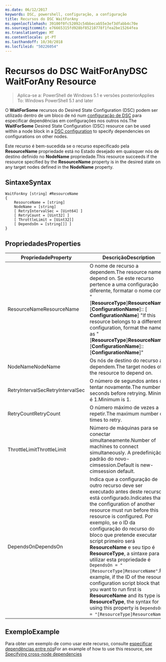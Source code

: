 ```yaml
---
ms.date: 06/12/2017
keywords: DSC, powershell, configuração, a configuração
title: Recursos do DSC WaitForAny
ms.openlocfilehash: 39100f0fc52092c54bbecab55e3ef3dfabb4c70e
ms.sourcegitcommit: e76665315fd928bf85210778f1fea2be15264fea
ms.translationtype: MT
ms.contentlocale: pt-PT
ms.lasthandoff: 10/30/2018
ms.locfileid: "50226054"
---
```

# <a name="dsc-waitforany-resource"></a><span data-ttu-id="d6005-103">Recursos do DSC WaitForAny</span><span class="sxs-lookup"><span data-stu-id="d6005-103">DSC WaitForAny Resource</span></span>

> <span data-ttu-id="d6005-104">Aplica-se a: PowerShell de Windows 5.1 e versões posterior</span><span class="sxs-lookup"><span data-stu-id="d6005-104">Applies To: Windows PowerShell 5.1 and later</span></span>

<span data-ttu-id="d6005-105">O **WaitForSome** recursos do Desired State Configuration (DSC) podem ser utilizado dentro de um bloco de nó num [configuração de DSC](configurations.md) para especificar dependências em configurações nos outros nós.</span><span class="sxs-lookup"><span data-stu-id="d6005-105">The **WaitForSome** Desired State Configuration (DSC) resource can be used within a node block in a [DSC configuration](configurations.md) to specify dependencies on configurations on other nodes.</span></span>

<span data-ttu-id="d6005-106">Este recurso é bem-sucedida se o recurso especificado pela **ResourceName** propriedade está no Estado desejado em quaisquer nós de destino definido no **NodeName** propriedade.</span><span class="sxs-lookup"><span data-stu-id="d6005-106">This resource succeeds if the resource specified by the **ResourceName** property is in the desired state on any target nodes defined in the **NodeName** property.</span></span>


## <a name="syntax"></a><span data-ttu-id="d6005-107">Sintaxe</span><span class="sxs-lookup"><span data-stu-id="d6005-107">Syntax</span></span>

```
WaitForAny [string] #ResourceName
{
    ResourceName = [string]
    NodeName = [string]
    [ RetryIntervalSec = [Uint64] ]
    [ RetryCount = [Uint32] ]
    [ ThrottleLimit = [Uint32]]
    [ DependsOn = [string[]] ]
}
```

## <a name="properties"></a><span data-ttu-id="d6005-108">Propriedades</span><span class="sxs-lookup"><span data-stu-id="d6005-108">Properties</span></span>

|  <span data-ttu-id="d6005-109">Propriedade</span><span class="sxs-lookup"><span data-stu-id="d6005-109">Property</span></span>  |  <span data-ttu-id="d6005-110">Descrição</span><span class="sxs-lookup"><span data-stu-id="d6005-110">Description</span></span>   |
|---|---|
| <span data-ttu-id="d6005-111">ResourceName</span><span class="sxs-lookup"><span data-stu-id="d6005-111">ResourceName</span></span>| <span data-ttu-id="d6005-112">O nome de recurso a dependem.</span><span class="sxs-lookup"><span data-stu-id="d6005-112">The resource name to depend on.</span></span> <span data-ttu-id="d6005-113">Se este recurso pertence a uma configuração diferente, formatar o nome como "[__ResourceType__]__ResourceName__:: [__ConfigurationName__]:: [ __ConfigurationName__] "</span><span class="sxs-lookup"><span data-stu-id="d6005-113">If this resource belongs to a different configuration, format the name as "[__ResourceType__]__ResourceName__::[__ConfigurationName__]::[__ConfigurationName__]"</span></span>|
| <span data-ttu-id="d6005-114">NodeName</span><span class="sxs-lookup"><span data-stu-id="d6005-114">NodeName</span></span>| <span data-ttu-id="d6005-115">Os nós de destino do recurso a dependem.</span><span class="sxs-lookup"><span data-stu-id="d6005-115">The target nodes of the resource to depend on.</span></span>|
| <span data-ttu-id="d6005-116">RetryIntervalSec</span><span class="sxs-lookup"><span data-stu-id="d6005-116">RetryIntervalSec</span></span>| <span data-ttu-id="d6005-117">O número de segundos antes de tentar novamente.</span><span class="sxs-lookup"><span data-stu-id="d6005-117">The number of seconds before retrying.</span></span> <span data-ttu-id="d6005-118">Mínimo é 1.</span><span class="sxs-lookup"><span data-stu-id="d6005-118">Minimum is 1.</span></span>|
| <span data-ttu-id="d6005-119">RetryCount</span><span class="sxs-lookup"><span data-stu-id="d6005-119">RetryCount</span></span>| <span data-ttu-id="d6005-120">O número máximo de vezes a repetir.</span><span class="sxs-lookup"><span data-stu-id="d6005-120">The maximum number of times to retry.</span></span>|
| <span data-ttu-id="d6005-121">ThrottleLimit</span><span class="sxs-lookup"><span data-stu-id="d6005-121">ThrottleLimit</span></span>| <span data-ttu-id="d6005-122">Número de máquinas para se conectar simultaneamente.</span><span class="sxs-lookup"><span data-stu-id="d6005-122">Number of machines to connect simultaneously.</span></span> <span data-ttu-id="d6005-123">A predefinição é padrão do novo-cimsession.</span><span class="sxs-lookup"><span data-stu-id="d6005-123">Default is new-cimsession default.</span></span>|
| <span data-ttu-id="d6005-124">DependsOn</span><span class="sxs-lookup"><span data-stu-id="d6005-124">DependsOn</span></span> | <span data-ttu-id="d6005-125">Indica que a configuração de outro recurso deve ser executado antes deste recurso está configurado.</span><span class="sxs-lookup"><span data-stu-id="d6005-125">Indicates that the configuration of another resource must run before this resource is configured.</span></span> <span data-ttu-id="d6005-126">Por exemplo, se o ID da configuração do recurso do bloco que pretende executar script primeiro será __ResourceName__ e seu tipo é __ResourceType__, a sintaxe para utilizar esta propriedade é `DependsOn = "[ResourceType]ResourceName"`.</span><span class="sxs-lookup"><span data-stu-id="d6005-126">For example, if the ID of the resource configuration script block that you want to run first is __ResourceName__ and its type is __ResourceType__, the syntax for using this property is `DependsOn = "[ResourceType]ResourceName"`.</span></span>|


## <a name="example"></a><span data-ttu-id="d6005-127">Exemplo</span><span class="sxs-lookup"><span data-stu-id="d6005-127">Example</span></span>

<span data-ttu-id="d6005-128">Para obter um exemplo de como usar este recurso, consulte [especificar dependências entre nós](crossNodeDependencies.md)</span><span class="sxs-lookup"><span data-stu-id="d6005-128">For an example of how to use this resource, see [Specifying cross-node dependencies](crossNodeDependencies.md)</span></span>
